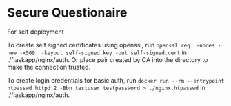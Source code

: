 # Secure Questionaire

For self deployment 

To create self signed certificates using openssl, run
```openssl req  -nodes -new -x509  -keyout self-signed.key -out self-signed.cert```
in ./flaskapp/nginx/auth.
Or place pair created by CA into the directory to make the connection trusted.

To create login credentials for basic auth, run
```docker run --rm --entrypoint htpasswd httpd:2 -Bbn testuser testpassword > ./nginx.htpasswd```
in ./flaskapp/nginx/auth.
